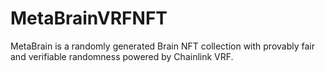 # MetaBrainVRFNFT
MetaBrain is a randomly generated Brain NFT collection with provably fair and verifiable randomness powered by Chainlink VRF.
